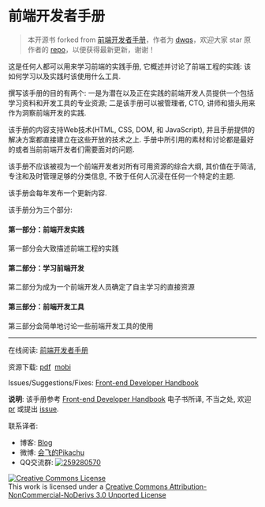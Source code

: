 # 前端开发者手册

> 本开源书 forked from [前端开发者手册](https://github.com/dwqs/front-end-handbook)，作者为 [dwqs](https://github.com/dwqs)，欢迎大家 star 原作者的 [repo](https://github.com/dwqs/front-end-handbook)，以便获得最新更新，谢谢！

这是任何人都可以用来学习前端的实践手册, 它概述并讨论了前端工程的实践: 该如何学习以及实践时该使用什么工具.

撰写该手册的目的有两个: 一是为潜在以及正在实践的前端开发人员提供一个包括学习资料和开发工具的专业资源; 二是该手册可以被管理者, CTO, 讲师和猎头用来作为洞察前端开发的实践.

该手册的内容支持Web技术(HTML, CSS, DOM, 和 JavaScript), 并且手册提供的解决方案都直接建立在这些开放的技术之上. 手册中所引用的素材和讨论都是最好的或者当前前端开发者们需要面对的问题.

该手册不应该被视为一个前端开发者对所有可用资源的综合大纲, 其价值在于简洁, 专注和及时管理足够的分类信息, 不致于任何人沉浸在任何一个特定的主题.

该手册会每年发布一个更新内容.

该手册分为三个部分:

#### 第一部分：前端开发实践
第一部分会大致描述前端工程的实践
#### 第二部分：学习前端开发
第二部分为成为一个前端开发人员确定了自主学习的直接资源
#### 第三部分：前端开发工具
第三部分会简单地讨论一些前端开发工具的使用

---


在线阅读: [前端开发者手册](https://dwqs.gitbooks.io/frontenddevhandbook/content/)

资源下载: <a href='http://pan.baidu.com/s/1c0frhIS' target='_blank'>pdf</a>&nbsp;&nbsp;<a href='https://www.gitbook.com/book/dwqs/frontenddevhandbook/details' target='_blank'>mobi</a>

Issues/Suggestions/Fixes: [Front-end Developer Handbook](https://github.com/dwqs/fedHandlebook)

**说明**: 该手册参考 [Front-end Developer Handbook](http://www.frontendhandbook.com/index.html) 电子书所译, 不当之处, 欢迎 [pr](https://github.com/dwqs/fedHandlebook) 或提出 [issue](https://github.com/dwqs/fedHandlebook).

联系译者:

* 博客: <a href='https://github.com/dwqs/blog' target='_blank'>Blog</a>
* 微博: <a href='http://weibo.com/rebgin' target='_blank'>会飞的Pikachu</a>
* QQ交流群: [![259280570](http://pub.idqqimg.com/wpa/images/group.png)](http://shang.qq.com/wpa/qunwpa?idkey=457dead858ccbda1b670f91229e334695619cb9f891b433301ac3dd780d1ecaa)

<a rel="license" href="http://creativecommons.org/licenses/by-nc-nd/3.0/"><img alt="Creative Commons License" style="border-width:0" src="https://i.creativecommons.org/l/by-nc-nd/3.0/88x31.png" /></a><br />This work is licensed under a <a rel="license" href="http://creativecommons.org/licenses/by-nc-nd/3.0/">Creative Commons Attribution-NonCommercial-NoDerivs 3.0 Unported License</a>

